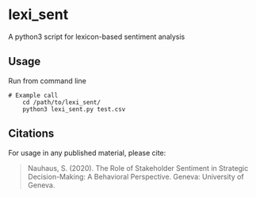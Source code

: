 # lexi_sent

A python3 script for lexicon-based sentiment analysis

## Usage

Run from command line 

    # Example call
		cd /path/to/lexi_sent/
		python3 lexi_sent.py test.csv
		
## Citations

For usage in any published material, please cite:

> Nauhaus, S. (2020). The Role of Stakeholder Sentiment in Strategic Decision-Making: A Behavioral Perspective. Geneva: University of Geneva.
